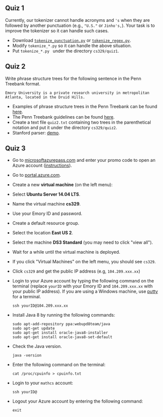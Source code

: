 ## Quiz 1

Currently, our tokenizer cannot handle acronyms and `'s` when they are followed by another punctuation (e.g., `"U.S."` or `Jinho's,`).  Your task is to improve the tokenizer so it can handle such cases.
* Download [`tokenize_punctuation.py`](../tree/master/src/tokenization/tokenize_punctuation.py) or [`tokenize_regex.py`](../tree/master/src/tokenization/tokenize_regex.py).
* Modify `tokenize_*.py` so it can handle the above situation.
* Put `tokenize_*.py ` under the directory `cs329/quiz1`.

## Quiz 2

Write phrase structure trees for the following sentence in the Penn Treebank format.
```
Emory University is a private research university in metropolitan Atlanta, located in the Druid Hills.
```
* Examples of phrase structure trees in the Penn Treebank can be found [here](../tree/master/src/phrase_structures/wsj_00.parse).
* The Penn Treebank guidelines can be found [here](http://www.sfs.uni-tuebingen.de/~dm/07/autumn/795.10/ptb-annotation-guide/root.html).
* Create a text file `quiz2.txt` containing two trees in the parenthetical notation and put it under the directory `cs329/quiz2`.
* Stanford parser: [demo](http://nlp.stanford.edu:8080/parser).

## Quiz 3

* Go to [microsoftazurepass.com](http://www.microsoftazurepass.com) and enter your promo code to open an Azure account ([instructions](http://www.microsoftazurepass.com/howto)).
* Go to [portal.azure.com](https://portal.azure.com).
* Create a new **virtual machine** (on the left menu):
 * Select **Ubuntu Server 14.04 LTS**.
 * Name the virtual machine **cs329**.
 * Use your Emory ID and password.
 * Create a default resource group.
 * Select the location **East US 2**.
 * Select the machine **DS3 Standard** (you may need to click "view all").
 * Wait for a while until the virtual machine is deployed.
 * If you click "Virtual Machines" on the left menu, you should see `cs329`.
 * Click `cs329` and get the public IP address (e.g, `104.209.xxx.xx`)
* Login to your Azure account by typing the following command on the terminal (replace `yourID` with your Emory ID and `104.209.xxx.xx` with your public IP address).  If you are using a Windows machine, use [putty](http://www.chiark.greenend.org.uk/~sgtatham/putty/download.html) for a terminal.

  ```
  ssh yourID@104.209.xxx.xx
  ```

* Install Java 8 by running the following commands:

   ```
   sudo apt-add-repository ppa:webupd8team/java
   sudo apt-get update
   sudo apt-get install oracle-java8-installer
   sudo apt-get install oracle-java8-set-default
   ```

* Check the Java version.

   ```
   java -version
   ```

* Enter the following command on the terminal:

   ```
   cat /proc/cpuinfo > cpuinfo.txt
   ```

* Login to your `mathcs` account:

   ```
   ssh yourID@
   ```

* Logout your Azure account by entering the following command:

   ```
   exit
   ```

